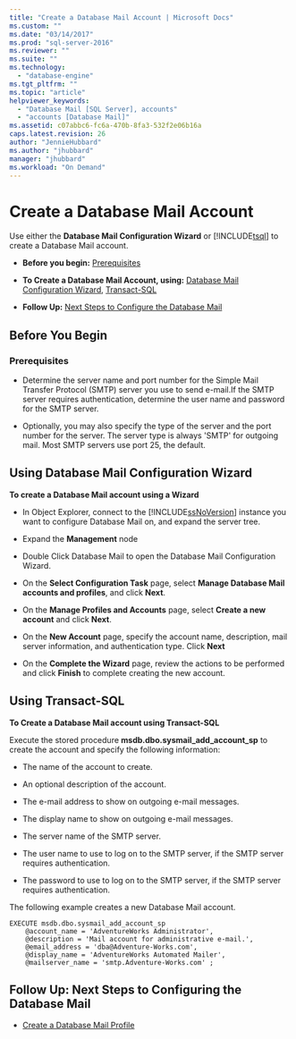 ```yaml
---
title: "Create a Database Mail Account | Microsoft Docs"
ms.custom: ""
ms.date: "03/14/2017"
ms.prod: "sql-server-2016"
ms.reviewer: ""
ms.suite: ""
ms.technology: 
  - "database-engine"
ms.tgt_pltfrm: ""
ms.topic: "article"
helpviewer_keywords: 
  - "Database Mail [SQL Server], accounts"
  - "accounts [Database Mail]"
ms.assetid: c07abbc6-fc6a-470b-8fa3-532f2e06b16a
caps.latest.revision: 26
author: "JennieHubbard"
ms.author: "jhubbard"
manager: "jhubbard"
ms.workload: "On Demand"
---
```

# Create a Database Mail Account
  Use either the **Database Mail Configuration Wizard** or [!INCLUDE[tsql](../../includes/tsql-md.md)] to create a Database Mail account.  
  
-   **Before you begin:**  [Prerequisites](#Prerequisites)  
  
-   **To Create a Database Mail Account, using:**  [Database Mail Configuration Wizard](#SSMSProcedure), [Transact-SQL](#TsqlProcedure)  
  
-   **Follow Up:**  [Next Steps to Configure the Database Mail](#FollowUp)  
  
##  <a name="BeforeYouBegin"></a> Before You Begin  
  
###  <a name="Prerequisites"></a> Prerequisites  
  
-   Determine the server name and port number for the Simple Mail Transfer Protocol (SMTP) server you use to send e-mail.If the SMTP server requires authentication, determine the user name and password for the SMTP server.  
  
-   Optionally, you may also specify the type of the server and the port number for the server. The server type is always 'SMTP' for outgoing mail. Most SMTP servers use port 25, the default.  
  
##  <a name="SSMSProcedure"></a> Using Database Mail Configuration Wizard  
 **To create a Database Mail account using a Wizard**  
  
-   In Object Explorer, connect to the [!INCLUDE[ssNoVersion](../../includes/ssnoversion-md.md)] instance you want to configure Database Mail on, and expand the server tree.  
  
-   Expand the **Management** node  
  
-   Double Click Database Mail to open the Database Mail Configuration Wizard.  
  
-   On the **Select Configuration Task** page, select **Manage Database Mail accounts and profiles**, and click **Next**.  
  
-   On the **Manage Profiles and Accounts** page, select **Create a new account** and click **Next**.  
  
-   On the **New Account** page, specify the account name, description, mail server information, and authentication type. Click **Next**  
  
-   On the **Complete the Wizard** page, review the actions to be performed and click **Finish** to complete creating the new account.  
  
##  <a name="TsqlProcedure"></a> Using Transact-SQL  
 **To Create a Database Mail account using Transact-SQL**  
  
 Execute the stored procedure **msdb.dbo.sysmail_add_account_sp** to create the account and specify the following information:  
  
-   The name of the account to create.  
  
-   An optional description of the account.  
  
-   The e-mail address to show on outgoing e-mail messages.  
  
-   The display name to show on outgoing e-mail messages.  
  
-   The server name of the SMTP server.  
  
-   The user name to use to log on to the SMTP server, if the SMTP server requires authentication.  
  
-   The password to use to log on to the SMTP server, if the SMTP server requires authentication.  
  
 The following example creates a new Database Mail account.  
  
```  
EXECUTE msdb.dbo.sysmail_add_account_sp  
    @account_name = 'AdventureWorks Administrator',  
    @description = 'Mail account for administrative e-mail.',  
    @email_address = 'dba@Adventure-Works.com',  
    @display_name = 'AdventureWorks Automated Mailer',  
    @mailserver_name = 'smtp.Adventure-Works.com' ;  
```  
  
##  <a name="FollowUp"></a> Follow Up: Next Steps to Configuring the Database Mail  
  
-   [Create a Database Mail Profile](../../relational-databases/database-mail/create-a-database-mail-profile.md)  
  
  
